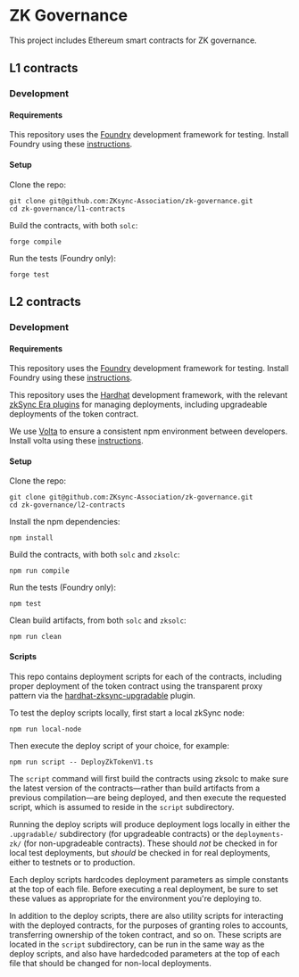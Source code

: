 # ZK Governance
This project includes Ethereum smart contracts for ZK governance.

## L1 contracts

### Development

#### Requirements

This repository uses the [Foundry](https://book.getfoundry.sh/) development framework for testing. Install Foundry using these [instructions](https://book.getfoundry.sh/getting-started/installation).

#### Setup

Clone the repo:

```
git clone git@github.com:ZKsync-Association/zk-governance.git
cd zk-governance/l1-contracts
```

Build the contracts, with both `solc`:

```
forge compile
```

Run the tests (Foundry only):

```
forge test
```

## L2 contracts

### Development

#### Requirements

This repository uses the [Foundry](https://book.getfoundry.sh/) development framework for testing. Install Foundry using these [instructions](https://book.getfoundry.sh/getting-started/installation).

This repository uses the [Hardhat](https://hardhat.org/docs) development framework, with the relevant [zkSync Era plugins](https://docs.zksync.io/build/tooling/hardhat/getting-started.html) for managing deployments, including upgradeable deployments of the token contract.

We use [Volta](https://docs.volta.sh/guide/) to ensure a consistent npm environment between developers. Install volta using these [instructions](https://docs.volta.sh/guide/getting-started).

#### Setup

Clone the repo:

```
git clone git@github.com:ZKsync-Association/zk-governance.git
cd zk-governance/l2-contracts
```

Install the npm dependencies:

```
npm install
```

Build the contracts, with both `solc` and `zksolc`:

```
npm run compile
```

Run the tests (Foundry only):

```
npm test
```

Clean build artifacts, from both `solc` and `zksolc`:

```
npm run clean
```

#### Scripts

This repo contains deployment scripts for each of the contracts, including proper deployment of the token contract using the transparent proxy pattern via the [hardhat-zksync-upgradable](https://docs.zksync.io/build/tooling/hardhat/hardhat-zksync-upgradable.html) plugin.

To test the deploy scripts locally, first start a local zkSync node:

```
npm run local-node
```

Then execute the deploy script of your choice, for example:

```
npm run script -- DeployZkTokenV1.ts
```

The `script` command will first build the contracts using zksolc to make sure the latest version of the contracts—rather than build artifacts from a previous compilation—are being deployed, and then execute the requested script, which is assumed to reside in the `script` subdirectory.

Running the deploy scripts will produce deployment logs locally in either the `.upgradable/` subdirectory (for upgradeable contracts) or the `deployments-zk/` (for non-upgradeable contracts). These should _not_ be checked in for local test deployments, but _should_ be checked in for real deployments, either to testnets or to production.

Each deploy scripts hardcodes deployment parameters as simple constants at the top of each file. Before executing a real deployment, be sure to set these values as appropriate for the environment you're deploying to.

In addition to the deploy scripts, there are also utility scripts for interacting with the deployed contracts, for the purposes of granting roles to accounts, transferring ownership of the token contract, and so on. These scripts are located in the `script` subdirectory, can be run in the same way as the deploy scripts, and also have hardedcoded parameters at the top of each file that should be changed for non-local deployments.
